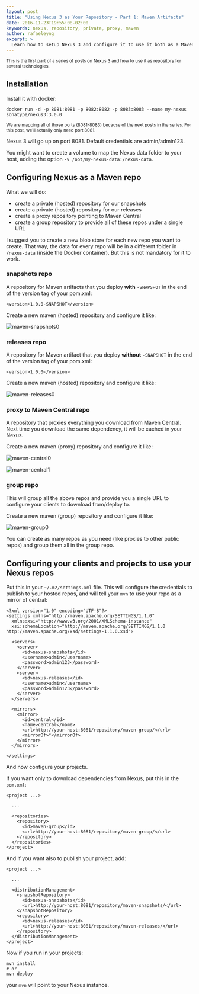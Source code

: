 ```yaml
---
layout: post
title: "Using Nexus 3 as Your Repository - Part 1: Maven Artifacts"
date: 2016-11-23T19:55:08-02:00
keywords: nexus, repository, private, proxy, maven
author: rafaeleyng
excerpt: >
  Learn how to setup Nexus 3 and configure it to use it both as a Maven private repository and as a proxy to Maven Central and other repos
---
```


<small>
This is the first part of a series of posts on Nexus 3 and how to use it as repository for several technologies.
</small>

## Installation

Install it with docker:

```
docker run -d -p 8081:8081 -p 8082:8082 -p 8083:8083 --name my-nexus sonatype/nexus3:3.0.0
```

<small>
We are mapping all of those ports (8081-8083) because of the next posts in the series. For this post, we'll actually only need port 8081.
</small>

Nexus 3 will go up on port 8081. Default credentials are admin/admin123.

You might want to create a volume to map the Nexus data folder to your host, adding the option `-v /opt/my-nexus-data:/nexus-data`.

## Configuring Nexus as a Maven repo

What we will do:
  - create a private (hosted) repository for our snapshots
  - create a private (hosted) repository for our releases
  - create a proxy repository pointing to Maven Central
  - create a group repository to provide all of these repos under a single URL

I suggest you to create a new blob store for each new repo you want to create. That way, the data for every repo will be in a different folder in `/nexus-data` (inside the Docker container). But this is not mandatory for it to work.

### snapshots repo

A repository for Maven artifacts that you deploy **with** `-SNAPSHOT` in the end of the version tag of your pom.xml:

```
<version>1.0.0-SNAPSHOT</version>
```

Create a new maven (hosted) repository and configure it like:

![maven-snapshots0](https://cloud.githubusercontent.com/assets/4842605/20580349/f43cdad8-b1b8-11e6-8ff8-a9a02082197a.png)

### releases repo

A repository for Maven artifact that you deploy **without** `-SNAPSHOT` in the end of the version tag of your pom.xml:

```
<version>1.0.0</version>
```

Create a new maven (hosted) repository and configure it like:

![maven-releases0](https://cloud.githubusercontent.com/assets/4842605/20580348/f42e9964-b1b8-11e6-8e32-4a0dc717d7bf.png)

### proxy to Maven Central repo

A repository that proxies everything you download from Maven Central. Next time you download the same dependency, it will be cached in your Nexus.

Create a new maven (proxy) repository and configure it like:

![maven-central0](https://cloud.githubusercontent.com/assets/4842605/20580346/f40f4488-b1b8-11e6-8fce-33034ef14978.png)

![maven-central1](https://cloud.githubusercontent.com/assets/4842605/20580345/f40e387c-b1b8-11e6-8e4a-c314273bf1a0.png)

### group repo

This will group all the above repos and provide you a single URL to configure your clients to download from/deploy to.

Create a new maven (group) repository and configure it like:

![maven-group0](https://cloud.githubusercontent.com/assets/4842605/20580347/f427ce5e-b1b8-11e6-8a93-52cda1f49f59.png)

You can create as many repos as you need (like proxies to other public repos) and group them all in the group repo.


## Configuring your clients and projects to use your Nexus repos

Put this in your `~/.m2/settings.xml` file. This will configure the credentials to publish to your hosted repos, and will tell your `mvn` to use your repo as a mirror of central:

```
<?xml version="1.0" encoding="UTF-8"?>
<settings xmlns="http://maven.apache.org/SETTINGS/1.1.0"
  xmlns:xsi="http://www.w3.org/2001/XMLSchema-instance"
  xsi:schemaLocation="http://maven.apache.org/SETTINGS/1.1.0 http://maven.apache.org/xsd/settings-1.1.0.xsd">

  <servers>
    <server>
      <id>nexus-snapshots</id>
      <username>admin</username>
      <password>admin123</password>
    </server>
    <server>
      <id>nexus-releases</id>
      <username>admin</username>
      <password>admin123</password>
    </server>
  </servers>

  <mirrors>
    <mirror>
      <id>central</id>
      <name>central</name>
      <url>http://your-host:8081/repository/maven-group/</url>
      <mirrorOf>*</mirrorOf>
    </mirror>
  </mirrors>

</settings>
```

And now configure your projects.

If you want only to download dependencies from Nexus, put this in the `pom.xml`:

```
<project ...>

  ...

  <repositories>
    <repository>
      <id>maven-group</id>
      <url>http://your-host:8081/repository/maven-group/</url>
    </repository>
  </repositories>
</project>
```

And if you want also to publish your project, add:

```
<project ...>

  ...

  <distributionManagement>
    <snapshotRepository>
      <id>nexus-snapshots</id>
      <url>http://your-host:8081/repository/maven-snapshots/</url>
    </snapshotRepository>
    <repository>
      <id>nexus-releases</id>
      <url>http://your-host:8081/repository/maven-releases/</url>
    </repository>
  </distributionManagement>
</project>
```

Now if you run in your projects:

```
mvn install
# or
mvn deploy
```

your `mvn` will point to your Nexus instance.
